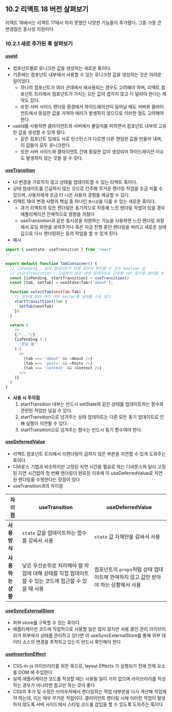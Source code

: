 ## 10.2 리액트 18 버전 살펴보기

리액트 18에서는 리액트 17에서 하지 못했던 다양한 기능들이 추가됐다. 그중 가장 큰 변경점은 동시성 지원이다.

### 10.2.1 새로 추가된 훅 살펴보기

#### [useId](https://ko.react.dev/reference/react/useId)

- 컴포넌트별로 유니크한 값을 생성하는 새로운 훅이다.
- 기존에는 컴포넌트 내부에서 사용할 수 있는 유니크한 값을 생성하는 것은 어려운 일이었다.
  - 하나의 컴포넌트가 여러 군데에서 재사용되는 경우도 고려해야 하며, 리액트 컴포넌트 트리에서 컴포넌트가 가지는 모든 값이 겹치지 않고 다 달라야 한다는 제약도 있다.
  - 또한 서버 사이드 렌더링 환경에서 하이드레이션이 일어날 때도 서버와 클라이언트에서 동일한 값을 가져야 에러가 발생하지 않으므로 이러한 점도 고려해야 한다.
- useId를 사용하면 클라이언트와 서버에서 불일치를 피하면서 컴포넌트 내부의 고유한 값을 생성할 수 있게 됐다.
  - 같은 컴포넌트 임에도 서로 인스턴스가 다르면 다른 랜덤한 값을 만들어 내며, 이 값들이 모두 유니크한다.
  - 또한 서버 사이드와 클라이언트 간에 동일한 값이 생성되어 하이드레이션 이슈도 발생하지 않는 것을 알 수 잇다.

#### [useTransition](https://ko.react.dev/reference/react/useTransition)

- UI 변경을 가로막지 않고 상태를 업데이트할 수 있는 리액트 훅이다.
- 상태 업데이트를 긴급하지 않는 것으로 간주해 무거운 렌더링 작업을 조금 미룰 수 있으며, 사용자에게 조금 더 나은 사용자 경험을 제공할 수 있다.
- 리액트 18의 변경 사항의 핵심 중 하나인 `동시성`을 다룰 수 있는 새로운 훅이다.
  - 과거 리액트의 모든 렌더링은 동기적으로 작동해 느린 렌더링 작업이 있을 경우 애플리케이션 전체적으로 영향을 끼쳤다
  - useTransistion과 같은 동시성을 지원하는 기능을 사용하면 느린 렌더링 과정에서 로딩 화면을 보여주거나 혹은 지금 진행 중인 렌더링을 버리고 새로운 상태값으로 다시 렌더링하는 등의 작업을 할 수 있게 된다.
- 예시

```js
import { useState, useTransition } from 'react'
// ...

export default function TabContainer() {
  // isPending : 상태 업데이트가 진행 중인지 확인할 수 있는 boolean 값
  // startTransition : 긴급하지 않은 상태 업데이트로 간주할 set 함수를 넣어둘 수 있는 함수를 인수로 받음
  const [isPending, startTransition] = useTransition()
  const [tab, setTab] = useState<Tab>('about');

  function selectTab(nextTab:Tab) {
    // 경우에 따라 여러 개의 setter를 넣어줄 수도 있다
    startTransittion(()=> {
      setTab(nextTab)
    })
  }

  return (
    <>
    {/*...*/}
    {isPending ? (
      '로딩 중'
    ):(
      <>
        {tab === 'about' && <About />}
        {tab === 'posts' && <Posts />}
        {tab === 'context' && <Context />}
      </>
    )}
  )
}
```

- **사용 시 주의점**
  1. startTransition 내부는 반드시 setState와 같은 상태를 업데이트하는 함수와 관련된 작업만 넘길 수 있다.
  2. startTransition으로 넘겨주는 상태 업데이트는 다른 모든 동기 업데이트로 인해 실행이 지연될 수 있다.
  3. startTransition으로 넘겨주는 함수는 반드시 동기 함수여야 한다.

#### [useDeferredValue](https://ko.react.dev/reference/react/useDeferredValue)

- 리액트 컴포넌트 트리에서 리렌더링이 급하지 않은 부분을 지연할 수 있게 도와주는 훅이다.
- 디바운스 기법과 비슷하지만 고정된 지연 시간을 필요로 하는 디바운스와 달리 고정된 지연 시간없이 첫 번째 렌더링이 완료된 이후에 이 useDeferredValue로 지연된 렌더링을 수행한다는 장점이 있다
- useTransition과의 차이점

| **차이점**        | **useTransition**                                                                                    | **useDeferredValue**                                                                |
| ----------------- | ---------------------------------------------------------------------------------------------------- | ----------------------------------------------------------------------------------- |
| **사용 방식**     | `state` 값을 업데이트하는 함수를 감싸서 사용                                                         | `state` 값 자체만을 감싸서 사용                                                     |
| **사용하는 상황** | 낮은 우선순위로 처리해야 할 작업에 대해 상태를 직접 업데이트할 수 있는 코드에 접근할 수 있을 때 사용 | 컴포넌트의 `props`처럼 상태 업데이트에 관여하지 않고 값만 받아야 하는 상황에서 사용 |

#### [useSyncExternalStore](https://ko.react.dev/reference/react/useSyncExternalStore)

- 외부 store를 구독할 수 있는 훅이다
- 애플리케이션 코드에 직접적으로 사용할 일은 많지 않지만 사용 중인 관리 라이브러리가 외부에서 상태를 관리하고 있다면 이 useSyncExternalStore를 통해 외부 데이터 소스의 변경을 추적하고 있는지 반드시 확인해야 한다

#### [useInsertionEffect](https://ko.react.dev/reference/react/useInsertionEffect)

- CSS-in-js 라이브러리를 위한 훅으로, layout Effects 가 실행되기 전에 전체 요소를 DOM 에 주입한다
- 실제 애플리케이션 코드를 작성할 때는 사용될 일이 거의 없으며 라이브러리를 작성하는 경우가 아니라면 참고만 하는 것이 좋다
- CSS의 추가 및 수정은 브라우저에서 렌더링하는 작업 대부분을 다시 계산해 작업해야 하는데, 이는 매우 무거운 작업이다. 클라이언트 렌더링 시에 이러한 작업이 발생하지 않도록 서버 사이드에서 스타일 코드를 삽입을 할 수 있도록 도와주는 훅이다
